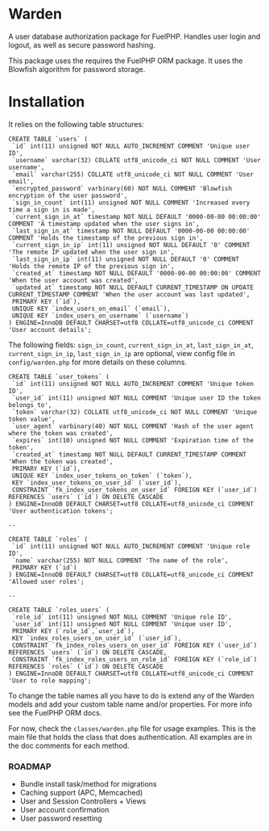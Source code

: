 # Warden

A user database authorization package for FuelPHP.
Handles user login and logout, as well as secure password hashing.

This package uses the requires the FuelPHP ORM package.
It uses the Blowfish algorithm for password storage.

# Installation

It relies on the following table structures:

    CREATE TABLE `users` (
     `id` int(11) unsigned NOT NULL AUTO_INCREMENT COMMENT 'Unique user ID',
     `username` varchar(32) COLLATE utf8_unicode_ci NOT NULL COMMENT 'User username',
     `email` varchar(255) COLLATE utf8_unicode_ci NOT NULL COMMENT 'User email',
     `encrypted_password` varbinary(60) NOT NULL COMMENT 'Blowfish encryption of the user password',
     `sign_in_count` int(11) unsigned NOT NULL COMMENT 'Increased every time a sign in is made',
     `current_sign_in_at` timestamp NOT NULL DEFAULT '0000-00-00 00:00:00' COMMENT 'A timestamp updated when the user signs in',
     `last_sign_in_at` timestamp NOT NULL DEFAULT '0000-00-00 00:00:00' COMMENT 'Holds the timestamp of the previous sign in',
     `current_sign_in_ip` int(11) unsigned NOT NULL DEFAULT '0' COMMENT 'The remote IP updated when the user sign in',
     `last_sign_in_ip` int(11) unsigned NOT NULL DEFAULT '0' COMMENT 'Holds the remote IP of the previous sign in',
     `created_at` timestamp NOT NULL DEFAULT '0000-00-00 00:00:00' COMMENT 'When the user account was created',
     `updated_at` timestamp NOT NULL DEFAULT CURRENT_TIMESTAMP ON UPDATE CURRENT_TIMESTAMP COMMENT 'When the user account was last updated',
     PRIMARY KEY (`id`),
     UNIQUE KEY `index_users_on_email` (`email`),
     UNIQUE KEY `index_users_on_username` (`username`)
    ) ENGINE=InnoDB DEFAULT CHARSET=utf8 COLLATE=utf8_unicode_ci COMMENT 'User account details';

The following fields: `sign_in_count`, `current_sign_in_at`, `last_sign_in_at`, `current_sign_in_ip`, `last_sign_in_ip` are optional, view config file in `config/warden.php` for more details on these columns.


    CREATE TABLE `user_tokens` (
     `id` int(11) unsigned NOT NULL AUTO_INCREMENT COMMENT 'Unique token ID',
     `user_id` int(11) unsigned NOT NULL COMMENT 'Unique user ID the token belongs to',
     `token` varchar(32) COLLATE utf8_unicode_ci NOT NULL COMMENT 'Unique token value',
     `user_agent` varbinary(40) NOT NULL COMMENT 'Hash of the user agent where the token was created',
     `expires` int(10) unsigned NOT NULL COMMENT 'Expiration time of the token',
     `created_at` timestamp NOT NULL DEFAULT CURRENT_TIMESTAMP COMMENT 'When the token was created',
     PRIMARY KEY (`id`),
     UNIQUE KEY `index_user_tokens_on_token` (`token`),
     KEY `index_user_tokens_on_user_id` (`user_id`),
     CONSTRAINT `fk_index_user_tokens_on_user_id` FOREIGN KEY (`user_id`) REFERENCES `users` (`id`) ON DELETE CASCADE
    ) ENGINE=InnoDB DEFAULT CHARSET=utf8 COLLATE=utf8_unicode_ci COMMENT 'User authentication tokens';

    --

    CREATE TABLE `roles` (
     `id` int(11) unsigned NOT NULL AUTO_INCREMENT COMMENT 'Unique role ID',
     `name` varchar(255) NOT NULL COMMENT 'The name of the role',
     PRIMARY KEY (`id`)
    ) ENGINE=InnoDB DEFAULT CHARSET=utf8 COLLATE=utf8_unicode_ci COMMENT 'Allowed user roles';

    --

    CREATE TABLE `roles_users` (
     `role_id` int(11) unsigned NOT NULL COMMENT 'Unique role ID',
     `user_id` int(11) unsigned NOT NULL COMMENT 'Unique user ID',
     PRIMARY KEY (`role_id`,`user_id`),
     KEY `index_roles_users_on_user_id` (`user_id`),
     CONSTRAINT `fk_index_roles_users_on_user_id` FOREIGN KEY (`user_id`) REFERENCES `users` (`id`) ON DELETE CASCADE,
     CONSTRAINT `fk_index_roles_users_on_role_id` FOREIGN KEY (`role_id`) REFERENCES `roles` (`id`) ON DELETE CASCADE
    ) ENGINE=InnoDB DEFAULT CHARSET=utf8 COLLATE=utf8_unicode_ci COMMENT 'User to role mapping';


To change the table names all you have to do is extend any of the Warden models and add
your custom table name and/or properties. For more info see the FuelPHP ORM docs.

For now, check the `classes/warden.php` file for usage examples. This is the main
file that holds the class that does authentication. All examples are in the doc
comments for each method.

### ROADMAP
+ Bundle install task/method for migrations
+ Caching support (APC, Memcached)
+ User and Session Controllers + Views
+ User account confirmation
+ User password resetting